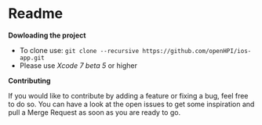 # Readme

**Dowloading the project**
 
- To clone use: ```git clone --recursive https://github.com/openHPI/ios-app.git```
- Please use *Xcode 7 beta 5* or higher

**Contributing**

If you would like to contribute by adding a feature or fixing a bug, feel free to do so. You can have a look at the open issues to get some inspiration and pull a Merge Request as soon as you are ready to go.
